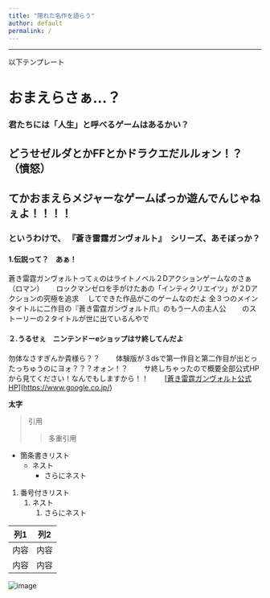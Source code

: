 ```yaml
---
title: "隠れた名作を語らう"
author: default
permalink: /
---
```







---

以下テンプレート

# おまえらさぁ…？
### 君たちには「人生」と呼べるゲームはあるかい？
## どうせゼルダとかFFとかドラクエだルルォン！？（憤怒）
## てかおまえら**メジャーなゲームばっか遊んでんじゃねぇよ！！！！**
### というわけで、 **『蒼き雷霆ガンヴォルト』**　シリーズ、あそぼっか？

#### 1.伝説って？　あぁ！

蒼き雷霆ガンヴォルトってぇのはライトノベル２Dアクションゲームなのさぁ（ロマン）　　
ロックマンゼロを手がけたあの「インティクリエイツ」が２Dアクションの究極を追求　
してできた作品がこのゲームなのだよ
全３つのメインタイトルに二作目の『蒼き雷霆ガンヴォルト爪』のもう一人の主人公　　
のストーリーの２タイトルが世に出ているんやで

#### ２.うるせぇ　ニンテンドーeショップはサ終してんだよ

勿体なさすぎんか貴様ら？？　　
体験版が３dsで第一作目と第二作目が出とったっちゅうのにヨォ？？？オォン！？　　
サ終しちゃったので概要全部公式HPから見てください！なんでもしますから！！　　
[[蒼き雷霆ガンヴォルト公式HP](http://gunvolt.com/)](https://www.google.co.jp/)

**太字**

> 引用
>> 多重引用


- 箇条書きリスト
  - ネスト
    - さらにネスト


1. 番号付きリスト
   1. ネスト
      1. さらにネスト


| 列1  | 列2  |
|-----|-----|
| 内容  | 内容  |
| 内容  | 内容  |

![image](/GHPages_WebSite/assets/images/logo-150.png)

